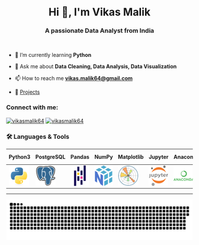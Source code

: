 <h1 align="center">Hi 👋, I'm Vikas Malik</h1>
<h3 align="center">A passionate Data Analyst from India</h3>

<div id="header" align="left">
  <img src="https://komarev.com/ghpvc/?username=Vikasmalik64&style=for-the-badge&color=orange" alt=""/>

- 🌱 I’m currently learning **Python**

- 💬 Ask me about **Data Cleaning, Data Analysis, Data Visualization**

- 📫 How to reach me **vikas.malik64@gmail.com**

- 📝 [Projects](https://github.com/VikasMalik64?tab=repositories)

<h3 align="left">Connect with me:</h3>
<p align="left">
<a href="https://linkedin.com/in/vikasmalik64" target="blank"><img align="center" src="https://cdn.jsdelivr.net/npm/simple-icons@3.0.1/icons/linkedin.svg" alt="vikasmalik64" height="30" width="40" /></a>
<a href="https://instagram.com/vikas.malik64" target="blank"><img align="center" src="https://cdn.jsdelivr.net/npm/simple-icons@3.0.1/icons/instagram.svg" alt="vikasmalik64" height="30" width="40" /></a>
</p>


### 🛠️ Languages & Tools

| Python3 | PostgreSQL | Pandas | NumPy | Matplotlib | Jupyter | Anaconda | Power BI | Microsoft Fabric | PowerApps |
|--------|------------|--------|-------|------------|---------|----------|----------|-----------|------------------|
| <img src="https://github.com/devicons/devicon/blob/master/icons/python/python-original.svg" width="55" height="55"/> | <img src="https://github.com/devicons/devicon/blob/master/icons/postgresql/postgresql-original.svg" width="55" height="55"/> | <img src="https://github.com/devicons/devicon/blob/master/icons/pandas/pandas-original.svg" width="55" height="55"/> | <img src="https://github.com/devicons/devicon/blob/master/icons/numpy/numpy-original.svg" width="55" height="55"/> | <img src="https://github.com/devicons/devicon/blob/master/icons/matplotlib/matplotlib-original.svg" width="55" height="55"/> | <img src="https://github.com/devicons/devicon/blob/master/icons/jupyter/jupyter-original-wordmark.svg" width="55" height="55"/> | <img src="https://github.com/devicons/devicon/blob/master/icons/anaconda/anaconda-original-wordmark.svg" width="55" height="55"/> | <img src="https://github.com/VikasMalik64/Images/blob/8e89556ac85053127d8b43257f3be65f837781f6/Credit%20Card%20Financial%20Report/New_Power_BI_Logo.svg%20(1).png" width="55" height="55"/> | <img src="https://github.com/VikasMalik64/Images/blob/c651acec0029b95e378d9b9b32b42f40051a3cc1/Icons/Fabric_256.svg" width="55" height="55"/> | <img src="https://github.com/VikasMalik64/Images/blob/91c6af1a9fa5db170fa4d71155c811eb635f3022/Icons/icons8-microsoft-power-apps.svg" width="55" height="55"/> |



</div>

---

<p align="center">
 <img width="1000" src="Assets/github-snake.svg" alt="snake"/>
</p>
